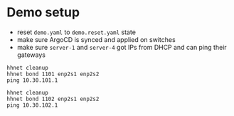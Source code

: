 # Demo setup

- reset `demo.yaml` to `demo.reset.yaml` state
- make sure ArgoCD is synced and applied on switches
- make sure `server-1` and `server-4` got IPs from DHCP and can ping their gateways

```console
hhnet cleanup
hhnet bond 1101 enp2s1 enp2s2
ping 10.30.101.1

hhnet cleanup
hhnet bond 1102 enp2s1 enp2s2
ping 10.30.102.1
```